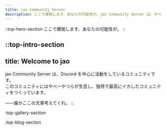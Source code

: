 ```yaml
---
title: jao Community Server
description: ここで爆発します、あなたの可能性が。jao Community Server は、やべーやつらが生息し独特で最高にイカしたコミュニティです。
---
```


::top-hero-section
ここで爆発します、あなたの可能性が。
::

::top-intro-section
---
title: Welcome to jao
---
jao Community Server は、Discord を中心に活動をしているコミュニティです。  
このコミュニティにはやべーやつらが生息し、独特で最高にイカしたコミュニティをつくっています。

――誰かここの文章考えてくれ。
::

:top-gallery-section

:top-blog-section
